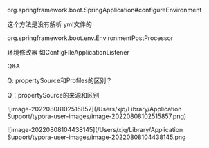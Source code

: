 





org.springframework.boot.SpringApplication#configureEnvironment

这个方法是没有解析 yml文件的





org.springframework.boot.env.EnvironmentPostProcessor

环境修改器 如ConfigFileApplicationListener





Q&A

Q: propertySource和Profiles的区别？





Q：propertySource的来源和区别

![image-20220808102515857](/Users/xjq/Library/Application Support/typora-user-images/image-20220808102515857.png)

![image-20220808104438145](/Users/xjq/Library/Application Support/typora-user-images/image-20220808104438145.png